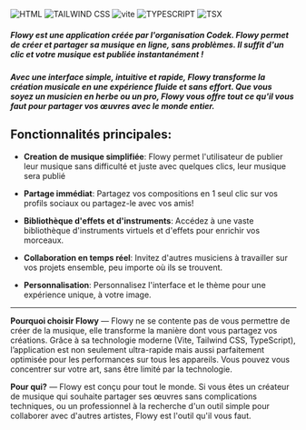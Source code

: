 
![HTML](https://img.shields.io/badge/HTML-5-orange?logo=html5&style=flat)
![TAILWIND CSS](https://img.shields.io/badge/TAILWIND-CSS-blue?logo=tailwindcss&style=flat)
![vite](https://img.shields.io/badge/VITE-blue?logo=vite&style=flat)
![TYPESCRIPT](https://img.shields.io/badge/Type-Script-blue?logo=Typescript&style=flat)
![TSX](https://img.shields.io/badge/TSX-TypeScript%20+%20JSX-blue?logo=typescript&style=flat)

##### Flowy est une application créée par l'organisation Codek. Flowy permet de créer et partager sa musique en ligne, sans problèmes. Il suffit d'un clic et votre musique est publiée instantanément !

##### Avec une interface simple, intuitive et rapide, Flowy transforme la création musicale en une expérience fluide et sans effort. Que vous soyez un musicien en herbe ou un pro, Flowy vous offre tout ce qu'il vous faut pour partager vos œuvres avec le monde entier.

## Fonctionnalités principales:
- **Creation de musique simplifiée**: Flowy permet l'utilisateur de publier leur musique sans difficulté et juste avec quelques clics, leur musique sera publié
 
- **Partage immédiat**: Partagez vos compositions en 1 seul clic sur vos profils sociaux ou partagez-le avec vos amis!

- **Bibliothèque d'effets et d'instruments**: Accédez à une vaste bibliothèque d'instruments virtuels et d'effets pour enrichir vos morceaux.

- **Collaboration en temps réel**:  Invitez d'autres musiciens à travailler sur vos projets ensemble, peu importe où ils se trouvent.

- **Personnalisation**: Personnalisez l'interface et le thème pour une expérience unique, à votre image.

---

**Pourquoi choisir Flowy** —
 Flowy ne se contente pas de vous permettre de créer de la musique, elle transforme la manière dont vous partagez vos créations. Grâce à sa technologie moderne (Vite, Tailwind CSS, TypeScript), l’application est non seulement ultra-rapide mais aussi parfaitement optimisée pour les performances sur tous les appareils. Vous pouvez vous concentrer sur votre art, sans être limité par la technologie.

 **Pour qui?** — Flowy est conçu pour tout le monde. Si vous êtes un créateur de musique qui souhaite partager ses œuvres sans complications techniques, ou un professionnel à la recherche d'un outil simple pour collaborer avec d'autres artistes, Flowy est l'outil qu'il vous faut.
